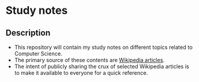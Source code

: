 Study notes
=========

Description
---
- This repository will contain my study notes on different topics related to Computer Science. 
- The primary source of these contents are [Wikipedia articles](https://en.wikipedia.org). 
- The intent of publicly sharing the crux of selected Wikipedia articles is to make it available to everyone for a quick reference.


